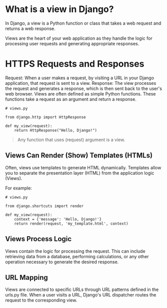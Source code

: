 # What is a view in Django?

In Django, a view is a Python function or class that takes a web request and returns a web response. 

Views are the heart of your web application as they handle the logic for processing user requests and generating appropriate responses.

# HTTPS Requests and Responses

Request: When a user makes a request, by visiting a URL in your Django application, that request is sent to a view.
Response: The view processes the request and generates a response, which is then sent back to the user's web browser.
Views are often defined as simple Python functions. These functions take a request as an argument and return a response.

```
# views.py

from django.http import HttpResponse

def my_view(request):
    return HttpResponse("Hello, Django!")

```

> Any function that uses (request) argument is a view. 

## Views Can Render (Show) Templates (HTMLs)

Often, views use templates to generate HTML dynamically. Templates allow you to separate the presentation layer (HTML) from the application logic (Views).

For example:

```
# views.py

from django.shortcuts import render

def my_view(request):
    context = {'message': 'Hello, Django!'}
    return render(request, 'my_template.html', context)
```

## Views Process Logic

Views contain the logic for processing the request. This can include retrieving data from a database, performing calculations, or any other operation necessary to generate the desired response.

## URL Mapping

Views are connected to specific URLs through URL patterns defined in the urls.py file. When a user visits a URL, Django's URL dispatcher routes the request to the corresponding view.